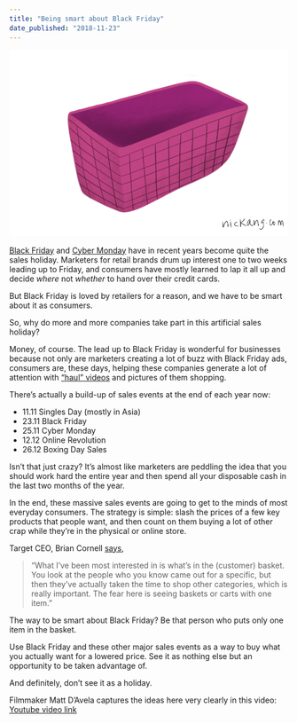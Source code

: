 ```yaml
---
title: "Being smart about Black Friday"
date_published: "2018-11-23"
---
```


![Being smart about Black Friday](images/black-friday-nick-ang-blog.png)

[Black Friday](https://en.wikipedia.org/wiki/Black_Friday_(shopping)) and [Cyber Monday](https://en.wikipedia.org/wiki/Cyber_Monday) have in recent years become quite the sales holiday. Marketers for retail brands drum up interest one to two weeks leading up to Friday, and consumers have mostly learned to lap it all up and decide _where_ not _whether_ to hand over their credit cards.

But Black Friday is loved by retailers for a reason, and we have to be smart about it as consumers.

So, why do more and more companies take part in this artificial sales holiday?

Money, of course. The lead up to Black Friday is wonderful for businesses because not only are marketers creating a lot of buzz with Black Friday ads, consumers are, these days, helping these companies generate a lot of attention with [“haul” videos](https://en.wikipedia.org/wiki/Haul_video) and pictures of them shopping.

There’s actually a build-up of sales events at the end of each year now:

- 11.11 Singles Day (mostly in Asia)
- 23.11 Black Friday
- 25.11 Cyber Monday
- 12.12 Online Revolution
- 26.12 Boxing Day Sales

Isn’t that just crazy? It’s almost like marketers are peddling the idea that you should work hard the entire year and then spend all your disposable cash in the last two months of the year.

In the end, these massive sales events are going to get to the minds of most everyday consumers. The strategy is simple: slash the prices of a few key products that people want, and then count on them buying a lot of other crap while they’re in the physical or online store.

Target CEO, Brian Cornell [says](http://fortune.com/2014/11/28/walmart-macys-target-ceos-others-weigh-in-on-how-black-friday-went/),

> “What I’ve been most interested in is what’s in the (customer) basket. You look at the people who you know came out for a specific, but then they’ve actually taken the time to shop other categories, which is really important. The fear here is seeing baskets or carts with one item.”

The way to be smart about Black Friday? Be that person who puts only one item in the basket.

Use Black Friday and these other major sales events as a way to buy what you actually want for a lowered price. See it as nothing else but an opportunity to be taken advantage of.

And definitely, don’t see it as a holiday.

Filmmaker Matt D’Avela captures the ideas here very clearly in this video: [Youtube video link](https://www.youtube.com/watch?v=_GvvJ5qmumI)
